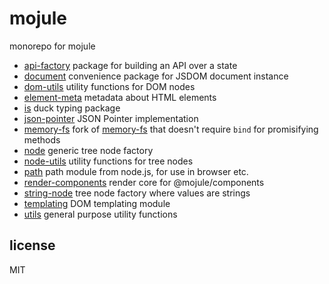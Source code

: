 # mojule

monorepo for mojule

- [api-factory](packages/api-factory) package for building an API over a state
- [document](packages/document) convenience package for JSDOM document instance
- [dom-utils](packages/dom-utils) utility functions for DOM nodes
- [element-meta](packages/element-meta) metadata about HTML elements
- [is](packages/is) duck typing package
- [json-pointer](packages/json-pointer) JSON Pointer implementation
- [memory-fs](packages/memory-fs) fork of
  [memory-fs](https://github.com/webpack/memory-fs) that doesn't require `bind`
  for promisifying methods
- [node](packages/node) generic tree node factory
- [node-utils](packages/node-utils) utility functions for tree nodes
- [path](packages/path) path module from node.js, for use in browser etc.
- [render-components](packages/render-components) render core for @mojule/components
- [string-node](packages/string-node) tree node factory where values are strings
- [templating](packages/templating) DOM templating module
- [utils](packages/utils) general purpose utility functions

## license

MIT
